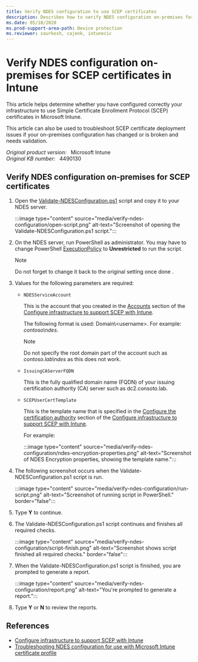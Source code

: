 ```yaml
---
title: Verify NDES configuration to use SCEP certificates
description: Describes how to verify NDES configuration on-premises for Simple Certificate Enrollment Protocol (SCEP) certificates in Microsoft Intune.
ms.date: 05/18/2020
ms.prod-support-area-path: Device protection
ms.reviewer: saurkosh, cajenk, intunecic
---
```

# Verify NDES configuration on-premises for SCEP certificates in Intune

This article helps determine whether you have configured correctly your infrastructure to use Simple Certificate Enrollment Protocol (SCEP) certificates in Microsoft Intune.

This article can also be used to troubleshoot SCEP certificate deployment issues if your on-premises configuration has changed or is broken and needs validation.

_Original product version:_ &nbsp; Microsoft Intune  
_Original KB number:_ &nbsp; 4490130

## Verify NDES configuration on-premises for SCEP certificates

1. Open the [Validate-NDESConfiguration.ps1](https://github.com/microsoftgraph/powershell-intune-samples/blob/master/CertificationAuthority/Validate-NDESConfiguration.ps1) script and copy it to your NDES server.

   :::image type="content" source="media/verify-ndes-configuration/open-script.png" alt-text="Screenshot of opening the Validate-NDESConfiguration.ps1 script.":::

2. On the NDES server, run PowerShell as administrator. You may have to change PowerShell [ExecutionPolicy](/powershell/module/microsoft.powershell.security/get-executionpolicy) to **Unrestricted** to run the script.

   > [!NOTE]
   > Do not forget to change it back to the original setting once done .

3. Values for the following parameters are required:

   - `NDESServiceAccount`

     This is the account that you created in the [Accounts](/mem/intune/protect/certificates-scep-configure#accounts) section of the [Configure infrastructure to support SCEP with Intune](/mem/intune/protect/certificates-scep-configure).

     The following format is used: Domain\\\<username>. For example: *contoso\ndes*.

     > [!NOTE]
     > Do not specify the root domain part of the account such as *contoso.lab\ndes* as this does not work.

   - `IssuingCAServerFQDN`

     This is the fully qualified domain name (FQDN) of your issuing certification authority (CA) server such as dc2.consoto.lab.

   - `SCEPUserCertTemplate`

     This is the template name that is specified in the [Configure the certification authority](/mem/intune/protect/certificates-scep-configure#configure-the-certification-authority) section of the [Configure infrastructure to support SCEP with Intune](/mem/intune/protect/certificates-scep-configure).

     For example:

     :::image type="content" source="media/verify-ndes-configuration/ndes-encryption-properties.png" alt-text="Screenshot of NDES Encryption properties, showing the template name.":::

4. The following screenshot occurs when the Validate-NDESConfiguration.ps1 script is run.

   :::image type="content" source="media/verify-ndes-configuration/run-script.png" alt-text="Screenshot of running script in PowerShell." border="false":::

5. Type **Y** to continue.
6. The Validate-NDESConfiguration.ps1 script continues and finishes all required checks.

   :::image type="content" source="media/verify-ndes-configuration/script-finish.png" alt-text="Screenshot shows script finished all required checks." border="false":::

7. When the Validate-NDESConfiguration.ps1 script is finished, you are prompted to generate a report.

   :::image type="content" source="media/verify-ndes-configuration/report.png" alt-text="You're prompted to generate a report.":::

8. Type **Y** or **N** to review the reports.

## References

- [Configure infrastructure to support SCEP with Intune](/mem/intune/protect/certificates-scep-configure)
- [Troubleshooting NDES configuration for use with Microsoft Intune certificate profile](https://support.microsoft.com/help/4459540/troubleshoot-ndes-configuration-for-use-with-intune)
